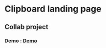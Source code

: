 # Clipboard landing page
## Collab project

### Demo : [Demo](https://ryusse.github.io/clipboard-landing-page/)
